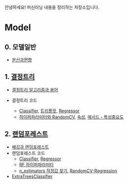 안녕하세요! 머신러닝 내용을 정리하는 저장소입니다.





# Model

## 0. 모델일반

+ [분산과편향](./summary/model_DesicionTree.md#01-분산과-편향)

## 1. [결정트리](./summary/model_DesicionTree.md#1-결정트리desicion-tree)

+ [결정트리 알고리즘과 용어](./summary/model_DesicionTree.md#11-결정트리-알고리즘)

+ 결정트리 코드
    + [Classifier](./summary/model_DesicionTree.md#121-classifier), [트리플랏](./summary/model_DesicionTree.md#122-트리플랏), [Regressor](./summary/model_DesicionTree.md#123-regressor)
    + [하이퍼파라미터와 RandomCV](./summary/model_DesicionTree.md#131-하이퍼파라미터), [속성](./summary/model_DesicionTree.md#132-속성), [메서드 - 특성중요도](./summary/model_DesicionTree.md#133-메서드)



## 2. [랜덤포레스트](./summary/model_RandomForest.md#2-랜덤포레스트)

+ [배깅과 랜덤포레스트](./summary/model_RandomForest.md#21-배깅과-랜덤포레스트)
+ 랜덤포레스트 코드
    + [Classifier](./summary/model_RandomForest.md#221-classifier), [Regressor](./summary/model_RandomForest.md#222-regressor)
    + [RF 하이퍼파라미터](./summary/model_RandomForest.md#23-랜덤포레스트-하이퍼파라미터)
    + [n_estimators 적정값 찾기](./summary/model_RandomForest.md#241-n_estimators-적정값-찾기), [RandomCV-Regression](./summary/model_RandomForest.md#242-randomizedsearchcv---regression)
+ [ExtraTreesClassifier](./summary/model_RandomForest.md#25-extratreesclassifier)
